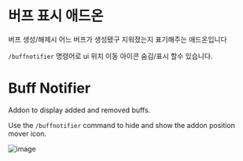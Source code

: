# 버프 표시 애드온
버프 생성/해제시 어느 버프가 생성됐구 지워졌는지 표기해주는 애드온입니다

`/buffnotifier` 명령어로 ui 위치 이동 아이콘 숨김/표시 할수 있습니다.


# Buff Notifier
Addon to display added and removed buffs.

Use the `/buffnotifier` command to hide and show the addon position mover icon.

![image](https://user-images.githubusercontent.com/12102540/136193948-eaf2fc8a-a133-4bc7-889f-6ba1c3a2e833.png)
